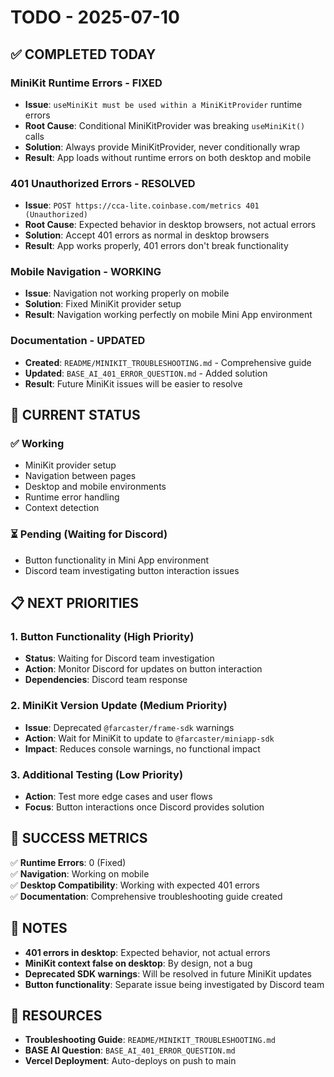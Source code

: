 # TODO - 2025-07-10

## ✅ COMPLETED TODAY

### MiniKit Runtime Errors - FIXED
- **Issue**: `useMiniKit must be used within a MiniKitProvider` runtime errors
- **Root Cause**: Conditional MiniKitProvider was breaking `useMiniKit()` calls
- **Solution**: Always provide MiniKitProvider, never conditionally wrap
- **Result**: App loads without runtime errors on both desktop and mobile

### 401 Unauthorized Errors - RESOLVED
- **Issue**: `POST https://cca-lite.coinbase.com/metrics 401 (Unauthorized)`
- **Root Cause**: Expected behavior in desktop browsers, not actual errors
- **Solution**: Accept 401 errors as normal in desktop browsers
- **Result**: App works properly, 401 errors don't break functionality

### Mobile Navigation - WORKING
- **Issue**: Navigation not working properly on mobile
- **Solution**: Fixed MiniKit provider setup
- **Result**: Navigation working perfectly on mobile Mini App environment

### Documentation - UPDATED
- **Created**: `README/MINIKIT_TROUBLESHOOTING.md` - Comprehensive guide
- **Updated**: `BASE_AI_401_ERROR_QUESTION.md` - Added solution
- **Result**: Future MiniKit issues will be easier to resolve

## 🔄 CURRENT STATUS

### ✅ Working
- MiniKit provider setup
- Navigation between pages
- Desktop and mobile environments
- Runtime error handling
- Context detection

### ⏳ Pending (Waiting for Discord)
- Button functionality in Mini App environment
- Discord team investigating button interaction issues

## 📋 NEXT PRIORITIES

### 1. Button Functionality (High Priority)
- **Status**: Waiting for Discord team investigation
- **Action**: Monitor Discord for updates on button interaction
- **Dependencies**: Discord team response

### 2. MiniKit Version Update (Medium Priority)
- **Issue**: Deprecated `@farcaster/frame-sdk` warnings
- **Action**: Wait for MiniKit to update to `@farcaster/miniapp-sdk`
- **Impact**: Reduces console warnings, no functional impact

### 3. Additional Testing (Low Priority)
- **Action**: Test more edge cases and user flows
- **Focus**: Button interactions once Discord provides solution

## 🎯 SUCCESS METRICS

✅ **Runtime Errors**: 0 (Fixed)  
✅ **Navigation**: Working on mobile  
✅ **Desktop Compatibility**: Working with expected 401 errors  
✅ **Documentation**: Comprehensive troubleshooting guide created  

## 📝 NOTES

- **401 errors in desktop**: Expected behavior, not actual errors
- **MiniKit context false on desktop**: By design, not a bug
- **Deprecated SDK warnings**: Will be resolved in future MiniKit updates
- **Button functionality**: Separate issue being investigated by Discord team

## 🔗 RESOURCES

- **Troubleshooting Guide**: `README/MINIKIT_TROUBLESHOOTING.md`
- **BASE AI Question**: `BASE_AI_401_ERROR_QUESTION.md`
- **Vercel Deployment**: Auto-deploys on push to main 